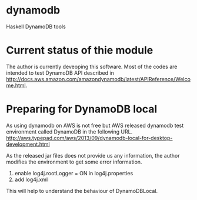 dynamodb
========

Haskell DynamoDB tools

# Current status of thie module
The author is currently deveoping this software. Most of the codes are intended to test DynamoDB API described in 
http://docs.aws.amazon.com/amazondynamodb/latest/APIReference/Welcome.html.

# Preparing for DynamoDB local
As using dynamodb on AWS is not free but AWS released dynamodb test environment called DynamoDB 
in the following URL.
http://aws.typepad.com/aws/2013/09/dynamodb-local-for-desktop-development.html

As the released jar files does not provide us any information, the author modifies
the environment to get some error information.

1. enable log4j.rootLogger = ON in log4j.properties
2. add log4j.xml

This will help to understand the behaviour of DynamoDBLocal.
